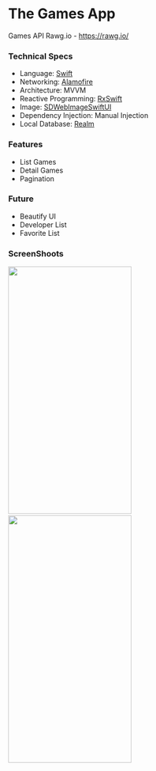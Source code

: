 # The Games App

Games API Rawg.io - https://rawg.io/

### Technical Specs
- Language: [Swift](https://swift.org/)
- Networking: [Alamofire](https://github.com/Alamofire/Alamofire)
- Architecture: MVVM
- Reactive Programming: [RxSwift](https://github.com/ReactiveX/RxSwift)
- Image: [SDWebImageSwiftUI](https://github.com/SDWebImage/SDWebImageSwiftUI)
- Dependency Injection: Manual Injection
- Local Database: [Realm](https://github.com/realm/realm-cocoa)

### Features
- List Games
- Detail Games
- Pagination


### Future
- Beautify UI
- Developer List
- Favorite List


### ScreenShoots
<img src="https://user-images.githubusercontent.com/46983732/115996518-cd0c8b80-a609-11eb-8295-2e85d00bdf63.png" width="250" height= "500">&nbsp;&nbsp;&nbsp;&nbsp;<img src="https://user-images.githubusercontent.com/46983732/115996533-d8f84d80-a609-11eb-9be6-42df33a3bee7.png" width="250" height= "500">
